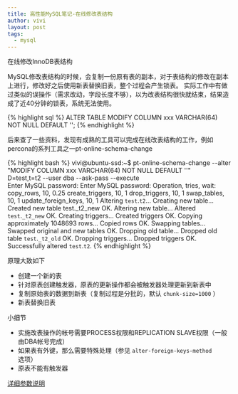 ```yaml
---
title: 高性能MySQL笔记-在线修改表结构
author: vivi
layout: post
tags:
  - mysql
---
```

在线修改InnoDB表结构

MySQL修改表结构的时候，会复制一份原有表的副本，对于表结构的修改在副本上进行，修改好之后使用新表替换旧表，整个过程会产生锁表。
实际工作中有做过类似的误操作（需求改动，字段长度不够），以为改表结构很快就结束，结果造成了近40分钟的锁表，系统无法使用。

{% highlight sql %}
ALTER TABLE MODIFY COLUMN xxx VARCHAR(64) NOT NULL DEFAULT '';
{% endhighlight %}

后来查了一些资料，发现有成熟的工具可以完成在线改表结构的工作，例如percona的系列工具之一pt-online-schema-change

{% highlight bash %}
vivi@ubuntu-ssd:~$ pt-online-schema-change --alter \
     "MODIFY COLUMN xxx VARCHAR(64) NOT NULL DEFAULT ''" \
     D=test,t=t2 --user dba --ask-pass --execute \
Enter MySQL password: 
Enter MySQL password: 
Operation, tries, wait:
  copy_rows, 10, 0.25
  create_triggers, 10, 1
  drop_triggers, 10, 1
  swap_tables, 10, 1
  update_foreign_keys, 10, 1
Altering `test`.`t2`...
Creating new table...
Created new table test._t2_new OK.
Altering new table...
Altered `test`.`_t2_new` OK.
Creating triggers...
Created triggers OK.
Copying approximately 1048693 rows...
Copied rows OK.
Swapping tables...
Swapped original and new tables OK.
Dropping old table...
Dropped old table `test`.`_t2_old` OK.
Dropping triggers...
Dropped triggers OK.
Successfully altered `test`.`t2`.
{% endhighlight %}

原理大致如下

- 创建一个新的表
- 针对原表创建触发器，原表的更新操作都会被触发器处理更新到新表中
- 复制原始表的数据到新表（复制过程是分批的，默认 `chunk-size=1000` ）
- 新表替换旧表

小细节

- 实施改表操作的帐号需要PROCESS权限和REPLICATION SLAVE权限（一般由DBA帐号完成）
- 如果表有外键，那么需要特殊处理（参见 `alter-foreign-keys-method` 选项）
- 原表不能有触发器

[详细参数说明](http://www.percona.com/doc/percona-toolkit/2.2/pt-online-schema-change.html)
